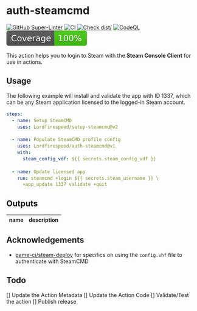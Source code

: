 # auth-steamcmd

[![GitHub Super-Linter](https://github.com/actions/typescript-action/actions/workflows/linter.yml/badge.svg)](https://github.com/super-linter/super-linter)
![CI](https://github.com/actions/typescript-action/actions/workflows/ci.yml/badge.svg)
[![Check dist/](https://github.com/actions/typescript-action/actions/workflows/check-dist.yml/badge.svg)](https://github.com/actions/typescript-action/actions/workflows/check-dist.yml)
[![CodeQL](https://github.com/actions/typescript-action/actions/workflows/codeql-analysis.yml/badge.svg)](https://github.com/actions/typescript-action/actions/workflows/codeql-analysis.yml)
[![Coverage](./badges/coverage.svg)](./badges/coverage.svg)

This action helps you to login to Steam with the **Steam Console Client** for
use in actions.

## Usage

The following example will install and validate the app with ID 1337, which
can be any Steam application licensed to the logged-in Steam account.

```yaml
steps:
  - name: Setup SteamCMD
    uses: Lordfirespeed/setup-steamcmd@v2

  - name: Populate SteamCMD profile config
    uses: Lordfirespeed/auth-steamcmd@v1
    with:
      steam_config_vdf: ${{ secrets.steam_config_vdf }}

  - name: Update licensed app
    run: steamcmd +login ${{ secrets.steam_username }} \
      +app_update 1337 validate +quit
```

## Outputs

| name | description |
|:----:|:-----------:|

## Acknowledgements

- [game-ci/steam-deploy](https://github.com/game-ci/steam-deploy/blob/main/steam_deploy.sh) 
  for specifics on using the `config.vhf` file to authenticate with SteamCMD

## Todo

[] Update the Action Metadata
[] Update the Action Code
[] Validate/Test the action
[] Publish release
